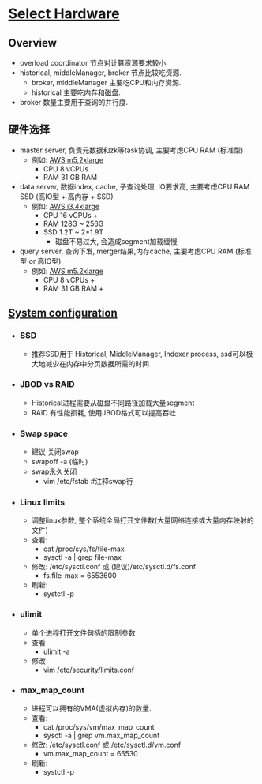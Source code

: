 # [Select Hardware](https://druid.apache.org/docs/latest/tutorials/cluster.html#select-hardware)
## Overview
- overload coordinator 节点对计算资源要求较小.
- historical, middleManager, broker 节点比较吃资源.
    - broker, middleManager 主要吃CPU和内存资源.
    - historical 主要吃内存和磁盘.
- broker 数量主要用于查询的并行度.
## 硬件选择
- master server, 负责元数据和zk等task协调, 主要考虑CPU RAM (标准型)
    - 例如: [AWS m5.2xlarge](https://aws.amazon.com/ec2/instance-types/m5/)
        - CPU 8 vCPUs
        - RAM 31 GB RAM
- data server, 数据index, cache, 子查询处理, IO要求高, 主要考虑CPU RAM SSD (高IO型 + 高内存 + SSD)
    - 例如:  [AWS i3.4xlarge](https://aws.amazon.com/ec2/instance-types/i3/)
        - CPU 16 vCPUs +
        - RAM 128G ~ 256G
        - SSD 1.2T ~ 2*1.9T 
            - 磁盘不易过大, 会造成segment加载缓慢
- query server, 查询下发, merger结果,内存cache, 主要考虑CPU RAM (标准型 or 高IO型)
    - 例如: [AWS m5.2xlarge](https://aws.amazon.com/ec2/instance-types/m5/)
        - CPU 8 vCPUs +
        - RAM 31 GB RAM +
## [System configuration](https://druid.apache.org/docs/latest/operations/basic-cluster-tuning.html#system-configuration)
- ### SSD
    - 推荐SSD用于 Historical, MiddleManager, Indexer process, ssd可以极大地减少在内存中分页数据所需的时间.
- ### JBOD vs RAID
    - Historical进程需要从磁盘不同路径加载大量segment
    - RAID 有性能损耗, 使用JBOD格式可以提高吞吐
- ### Swap space
    - 建议 关闭swap
    - swapoff -a (临时)
    - swap永久关闭
        - vim /etc/fstab #注释swap行
- ### Linux limits
    - 调整linux参数, 整个系统全局打开文件数(大量网络连接或大量内存映射的文件)
    - 查看: 
        - cat /proc/sys/fs/file-max
        - sysctl -a | grep file-max
    - 修改: /etc/sysctl.conf 或 (建议)/etc/sysctl.d/fs.conf
        - fs.file-max = 6553600
    -  刷新: 
        - systctl -p
- ### ulimit
    - 单个进程打开文件句柄的限制参数
    - 查看
        - ulimit -a
    - 修改
        - vim /etc/security/limits.conf
- ### max_map_count
    - 进程可以拥有的VMA(虚拟内存)的数量.
    - 查看:
        - cat /proc/sys/vm/max_map_count 
        - sysctl -a | grep vm.max_map_count
    - 修改: /etc/sysctl.conf 或 /etc/sysctl.d/vm.conf
        - vm.max_map_count = 65530
    -  刷新: 
        - systctl -p
    